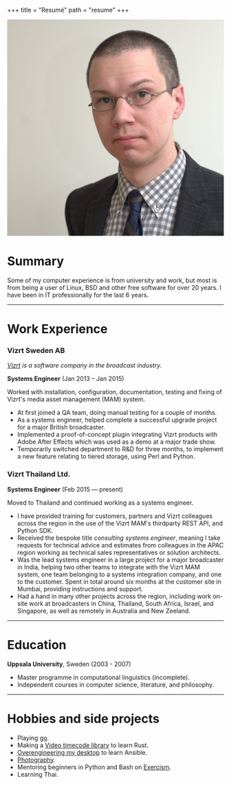 +++
title = "Resumé"
path = "resume"
+++

![Portrait](portrait.jpeg)

# Summary

Some of my computer experience is from university and work, but most is from being a user of Linux, BSD and other free software for over 20 years. I have been in IT professionally for the last 6 years.

---

# Work Experience

### Vizrt Sweden AB

*[Vizrt][] is a software company in the broadcast industry.*

**Systems Engineer** (Jan 2013 – Jan 2015)

Worked with installation, configuration, documentation, testing and fixing of Vizrt's media asset management (MAM) system.

* At first joined a QA team, doing manual testing for a couple of months.
* As a systems engineer, helped complete a successful upgrade project for a major British broadcaster.
* Implemented a proof-of-concept plugin integrating Vizrt products with Adobe After Effects which was used as a demo at a major trade show.
* Temporarily switched department to R&D for three months, to implement a new feature relating to tiered storage, using Perl and Python.

### Vizrt Thailand Ltd.

**Systems Engineer** (Feb 2015 — present)

Moved to Thailand and continued working as a systems engineer.

* I have provided training for customers, partners and Vizrt colleagues across the region in the use of the Vizrt MAM's thirdparty REST API, and Python SDK.
* Received the bespoke title _consulting systems engineer_, meaning I take requests for technical advice and estimates from colleagues in the APAC region working as technical sales representatives or solution architects.
* Was the lead systems engineer in a large project for a major broadcaster in India, helping two other teams to integrate with the Vizrt MAM system, one team belonging to a systems integration company, and one to the customer. Spent in total around six months at the customer site in Mumbai, providing instructions and support.
* Had a hand in many other projects across the region, including work on-site work at broadcasters in China, Thailand, South Africa, Israel, and Singapore, as well as remotely in Australia and New Zeeland.

---

# Education

**Uppsala University**, Sweden (2003 - 2007)

* Master programme in computational linguistics (incomplete).
* Independent courses in computer science, literature, and philosophy.

---

# Hobbies and side projects

* Playing [go](https://online-go.com/player/52248/).
* Making a [Video timecode library](https://gitlab.com/bkhl/video-timecode-rs) to learn Rust.
* [Overengineering my desktop](https://gitlab.com/bkhl/dotfiles/tree/master/.local/share/playbooks) to learn Ansible.
* [Photography](@/galleries/_index.md).
* Mentoring beginners in Python and Bash on [Exercism](https://exercism.io/).
* Learning Thai.


[Vizrt]: http://www.vizrt.com
